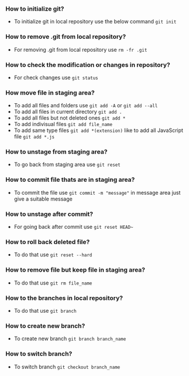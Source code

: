 ### How to initialize git?
- To initialize git in local repository use the below command
    `git init`


### How to remove .git from local repository?
- For removing .git from local repository use `rm -fr .git`


### How to check the modification or changes in repository?
- For check changes use `git status`


### How move file in staging area?
- To add all files and folders use `git add -A` or `git add --all`
- To add all files in current directory `git add .`
- To add all files but not deleted ones `git add *`
- To add indivisual files `git add file_name`
- To add same type files `git add *(extension)` like to add all JavaScript file `git add *.js`

### How to unstage from staging area?
- To go back from staging area use `git reset`

### How to commit file thats are in staging area?
- To commit the file use `git commit -m "message"` in message area just give a suitable message

### How to unstage after commit?
- For going back after commit use `git reset HEAD~`

### How to roll back deleted file?
- To do that use `git reset --hard`

### How to remove file but keep file in staging area?
- To do that use `git rm file_name`

### How to the branches in local repository?
- To do that use `git branch`

### How to create new branch?
- To create new branch `git branch branch_name`

### How to switch branch?
- To switch branch `git checkout branch_name`
